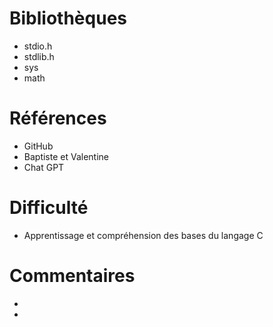 # Bibliothèques
* stdio.h
* stdlib.h
* sys
* math

# Références

* GitHub
* Baptiste et Valentine
* Chat GPT

# Difficulté
* Apprentissage et compréhension des bases du langage C 


# Commentaires
* 
* 

